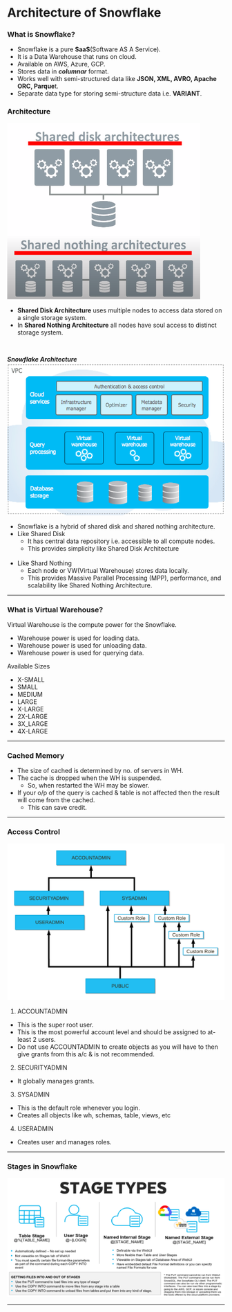 # Architecture of Snowflake

### What is Snowflake?

- Snowflake is a pure **SaaS**(Software AS A Service).
- It is a Data Warehouse that runs on cloud.
- Available on AWS, Azure, GCP.
- Stores data in **_columnar_** format.
- Works well with semi-structured data like **JSON, XML, AVRO, Apache ORC, Parque**t.
- Separate data type for storing semi-structure data i.e. **VARIANT**.

### Architecture

![img.png](img.png)

- **Shared Disk Architecture** uses multiple nodes to access data stored on a single storage system.
- In **Shared Nothing Architecture** all nodes have soul access to distinct storage system.

<br>

_**Snowflake Architecture**_
![img_1.png](img_1.png)

- Snowflake is a hybrid of shared disk and shared nothing architecture.
- Like Shared Disk 
    - It has central data repository i.e. accessible to all compute nodes.
    - This provides simplicity like Shared Disk Architecture
<br><br>    
- Like Shard Nothing
    - Each node or VW(Virtual Warehouse) stores data locally.
    - This provides Massive Parallel Processing (MPP), performance, and scalability like Shared Nothing Architecture.

---

### What is Virtual Warehouse?

Virtual Warehouse is the compute power for the Snowflake.

- Warehouse power is used for loading data.
- Warehouse power is used for unloading data.
- Warehouse power is used for querying data.

Available Sizes
- X-SMALL
- SMALL
- MEDIUM
- LARGE
- X-LARGE
- 2X-LARGE
- 3X_LARGE
- 4X-LARGE

---

### Cached Memory

- The size of cached is determined by no. of servers in WH.
- The cache is dropped when the WH is suspended. 
    - So, when restarted the WH may be slower.
- If your o/p of the query is cached & table is not affected then the result will come from the cached.
    - This can save credit.

---

### Access Control


![img_2.png](img_2.png)

1. ACCOUNTADMIN
- This is the super root user.
- This is the most powerful account level and should be assigned to at-least 2 users.
- Do not use ACCOUNTADMIN to create objects as you will have to then give grants from this a/c & is not recommended.

2. SECURITYADMIN
- It globally manages grants.

3. SYSADMIN
- This is the default role whenever you login.
- Creates all objects like wh, schemas, table, views, etc

4. USERADMIN 
- Creates user and manages roles.

---

### Stages in Snowflake

![img_3.png](img_3.png)

---